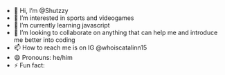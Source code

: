 - 👋 Hi, I’m @Shutzzy
- 👀 I’m interested in sports and videogames
- 🌱 I’m currently learning javascript
- 💞️ I’m looking to collaborate on anything that can help me and introduce me better into coding 
- 📫 How to reach me is on IG @whoiscatalinn15 
- 😄 Pronouns: he/him
- ⚡ Fun fact: 

<!---
Shutzzy/Shutzzy is a ✨ special ✨ repository because its `README.md` (this file) appears on your GitHub profile.
You can click the Preview link to take a look at your changes.
--->
